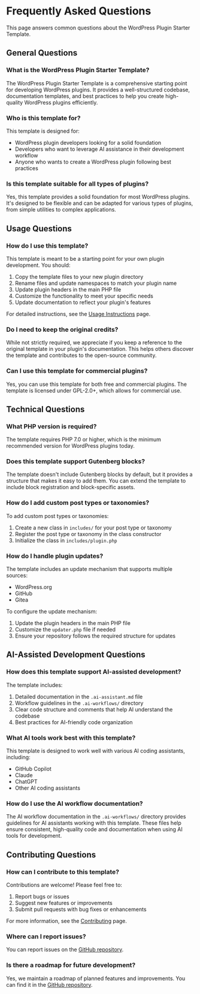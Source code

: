 # Frequently Asked Questions

This page answers common questions about the WordPress Plugin Starter Template.

## General Questions

### What is the WordPress Plugin Starter Template?

The WordPress Plugin Starter Template is a comprehensive starting point for developing WordPress plugins. It provides a well-structured codebase, documentation templates, and best practices to help you create high-quality WordPress plugins efficiently.

### Who is this template for?

This template is designed for:

- WordPress plugin developers looking for a solid foundation
- Developers who want to leverage AI assistance in their development workflow
- Anyone who wants to create a WordPress plugin following best practices

### Is this template suitable for all types of plugins?

Yes, this template provides a solid foundation for most WordPress plugins. It's designed to be flexible and can be adapted for various types of plugins, from simple utilities to complex applications.

## Usage Questions

### How do I use this template?

This template is meant to be a starting point for your own plugin development. You should:

1. Copy the template files to your new plugin directory
2. Rename files and update namespaces to match your plugin name
3. Update plugin headers in the main PHP file
4. Customize the functionality to meet your specific needs
5. Update documentation to reflect your plugin's features

For detailed instructions, see the [Usage Instructions](Usage-Instructions) page.

### Do I need to keep the original credits?

While not strictly required, we appreciate if you keep a reference to the original template in your plugin's documentation. This helps others discover the template and contributes to the open-source community.

### Can I use this template for commercial plugins?

Yes, you can use this template for both free and commercial plugins. The template is licensed under GPL-2.0+, which allows for commercial use.

## Technical Questions

### What PHP version is required?

The template requires PHP 7.0 or higher, which is the minimum recommended version for WordPress plugins today.

### Does this template support Gutenberg blocks?

The template doesn't include Gutenberg blocks by default, but it provides a structure that makes it easy to add them. You can extend the template to include block registration and block-specific assets.

### How do I add custom post types or taxonomies?

To add custom post types or taxonomies:

1. Create a new class in `includes/` for your post type or taxonomy
2. Register the post type or taxonomy in the class constructor
3. Initialize the class in `includes/plugin.php`

### How do I handle plugin updates?

The template includes an update mechanism that supports multiple sources:

- WordPress.org
- GitHub
- Gitea

To configure the update mechanism:

1. Update the plugin headers in the main PHP file
2. Customize the `updater.php` file if needed
3. Ensure your repository follows the required structure for updates

## AI-Assisted Development Questions

### How does this template support AI-assisted development?

The template includes:

1. Detailed documentation in the `.ai-assistant.md` file
2. Workflow guidelines in the `.ai-workflows/` directory
3. Clear code structure and comments that help AI understand the codebase
4. Best practices for AI-friendly code organization

### What AI tools work best with this template?

This template is designed to work well with various AI coding assistants, including:

- GitHub Copilot
- Claude
- ChatGPT
- Other AI coding assistants

### How do I use the AI workflow documentation?

The AI workflow documentation in the `.ai-workflows/` directory provides guidelines for AI assistants working with this template. These files help ensure consistent, high-quality code and documentation when using AI tools for development.

## Contributing Questions

### How can I contribute to this template?

Contributions are welcome! Please feel free to:

1. Report bugs or issues
2. Suggest new features or improvements
3. Submit pull requests with bug fixes or enhancements

For more information, see the [Contributing](Contributing) page.

### Where can I report issues?

You can report issues on the [GitHub repository](https://github.com/wpallstars/wp-plugin-starter-template-for-ai-coding/issues).

### Is there a roadmap for future development?

Yes, we maintain a roadmap of planned features and improvements. You can find it in the [GitHub repository](https://github.com/wpallstars/wp-plugin-starter-template-for-ai-coding/projects).

